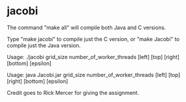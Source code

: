 # jacobi

The command "make all" will compile both Java and C versions.

Type "make jacobi" to compile just the C version, or "make Jacobi" to compile just the Java version.

Usage: ./jacobi grid_size number_of_worker_threads [left] [top] [right] [bottom] [epsilon]

Usage: java Jacobi.jar grid_size number_of_worker_threads [left] [top] [right] [bottom] [epsilon]

Credit goes to Rick Mercer for giving the assignment.
